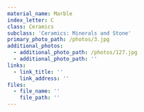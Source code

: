 ```yaml
---
material_name: Marble
index_letter: C
class: Ceramics
subclass: 'Ceramics: Minerals and Stone'
primary_photo_path: /photos/3.jpg
additional_photos:
  - additional_photo_path: /photos/127.jpg
  - additional_photo_path: ''
links:
  - link_title: ''
    link_address: ''
files:
  - file_name: ''
    file_path: ''
---
```


